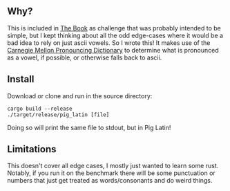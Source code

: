 Why?
----

This is included in [The Book](https://doc.rust-lang.org/beta/book/ch08-03-hash-maps.html#summary) as challenge
that was probably intended to be simple, but I kept thinking about all the odd edge-cases where it would be a bad
idea to rely on just ascii vowels. So I wrote this! It makes use of the
[Carnegie Mellon Pronouncing Dictionary](https://github.com/cmusphinx/cmudict) to determine what is pronounced as
a vowel, if possible, or otherwise falls back to ascii. 

Install
-------

Download or clone and run in the source directory:
```
cargo build --release
./target/release/pig_latin [file]
```
Doing so will print the same file to stdout, but in Pig Latin!

Limitations
-----------

This doesn't cover all edge cases, I mostly just wanted to learn some rust. Notably, if you run it on the benchmark
there will be some punctuation or numbers that just get treated as words/consonants and do weird things.
